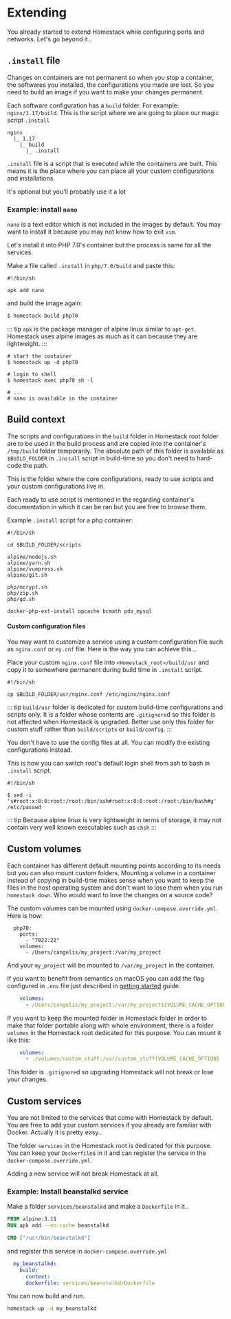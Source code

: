 # Extending

You already started to extend Homestack while configuring ports and networks. Let's go beyond it..

## `.install` file

Changes on containers are not permanent so when you stop a container, the softwares you installed, the configurations you made are lost. So you need to build an image 
if you want to make your changes permanent.

Each software configuration has a `build` folder. For example: `nginx/1.17/build`. This is the script where we are going to place our magic script `.install`

```
nginx
  |_ 1.17
    |_ build
      |_ .install
```

`.install` file is a script that is executed while the containers are built. This means it is the place where you can place all your custom configurations and installations. 

It's optional but you'll probably use it a lot

### Example: install `nano` 

`nano` is a text editor which is not included in the images by default. You may want to install it because you may not know how to exit `vim`.

Let's install it into PHP 7.0's container but the process is same for all the services.

Make a file called `.install` in `php/7.0/build` and paste this:

```
#!/bin/sh

apk add nano
```

and build the image again:

```sh
$ homestack build php70
```

::: tip
`apk` is the package manager of alpine linux similar to `apt-get`. Homestack uses alpine images as much as it can because they are lightweight.
:::

```
# start the container
$ homestack up -d php70

# login to shell
$ homestack exec php70 sh -l

# ...
# nano is available in the container
```

## Build context

The scripts and configurations in the `build` folder in Homestack root folder are to be used in the build process and are copied into the container's `/tmp/build` folder temporarily. 
The absolute path of this folder is available as `$BUILD_FOLDER` in `.install` script in build-time so you don't need to hard-code the path.

This is the folder where the core configurations, ready to use scripts and your custom configurations live in.

Each ready to use script is mentioned in the regarding container's documentation in which it can be ran but you are free to browse them.

Example `.install` script for a php container:

```
#!/bin/sh

cd $BUILD_FOLDER/scripts

alpine/nodejs.sh
alpine/yarn.sh
alpine/vuepress.sh
alpine/git.sh

php/mcrypt.sh
php/zip.sh
php/gd.sh

docker-php-ext-install opcache bcmath pdo_mysql
```

#### Custom configuration files

You may want to customize a service using a custom configuration file such as `nginx.conf` or `my.cnf` file. Here is the way you can achieve this...

Place your custom `nginx.conf` file into `<Homestack_root>/build/usr` and copy it to somewhere permanent during build time in `.install` script.

```
#!/bin/sh

cp $BUILD_FOLDER/usr/nginx.conf /etc/nginx/nginx.conf
```

::: tip
`build/usr` folder is dedicated for custom build-time configurations and scripts only. It is a folder whose contents are `.gitignore`d so this folder is not affected when Homestack is upgraded. 
Better use only this folder for custom stuff rather than `build/scripts` or `build/config`.
:::

You don't have to use the config files at all. You can modify the existing configurations instead.

This is how you can switch root's default login shell from ash to bash in `.install` script.

```
#!/bin/sh

$ sed -i 's#root:x:0:0:root:/root:/bin/ash#root:x:0:0:root:/root:/bin/bash#g' /etc/passwd
```

::: tip
Because alpine linux is very lightweight in terms of storage, it may not contain very well known executables such as `chsh`
:::

## Custom volumes

Each container has different default mounting points according to its needs but you can also mount custom folders. 
Mounting a volume in a container instead of copying in build-time makes sense when you want to keep the files in the host operating system and 
don't want to lose them when you run `homestack down`. Who would want to lose the changes on a source code?

The custom volumes can be mounted using `docker-compose.override.yml`. Here is how:

```yaml{4,5}
  php70:
    ports:
      - "7022:22"
    volumes:
      - /Users/cangelis/my_project:/var/my_project
```

And your `my_project` will be mounted to `/var/my_project` in the container.

If you want to benefit from semantics on macOS you can add the flag configured in `.env` file just described in [getting started](getting-started.html#mounting-options-for-macos) guide.

```yaml
    volumes:
      - /Users/cangelis/my_project:/var/my_project${VOLUME_CACHE_OPTION}
```

If you want to keep the mounted folder in Homestack folder in order to make that folder portable along with whole environment, there is a folder `volumes` in the Homestack root dedicated for this purpose.
You can mount it like this:

```yaml
    volumes:
      - ./volumes/custom_stuff:/var/custom_stuff{VOLUME_CACHE_OPTION}
```

This folder is `.gitignore`d so upgrading Homestack will not break or lose your changes.

## Custom services

You are not limited to the services that come with Homestack by default. You are free to add your custom services if you already are familiar with Docker. Actually it is pretty easy..

The folder `services` in the Homestack root is dedicated for this purpose. You can keep your `Dockerfile`s in it and can register the service in the `docker-compose.override.yml`.

Adding a new service will not break Homestack at all.

### Example: Install beanstalkd service

Make a folder `services/beanstalkd` and make a `Dockerfile` in it..

```dockerfile
FROM alpine:3.11
RUN apk add --no-cache beanstalkd

CMD ["/usr/bin/beanstalkd"]
```

and register this service in `docker-compose.override.yml`

```yaml
  my_beanstalkd:
    build:
      context: .
      dockerfile: services/beanstalkd/Dockerfile
```

You can now build and run.

```sh
homestack up -d my_beanstalkd
```
